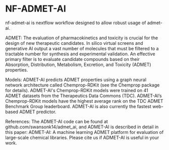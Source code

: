 # NF-ADMET-AI
nf-admet-ai is nextflow workflow designed to allow robust usage of admet-ai.

ADMET: The evaluation of pharmacokinetics and toxicity is crucial for the design of new therapeutic candidates. In silico virtual screens and generative AI output a vast number of molecules that must be filtered to a tractable number for synthesis and experimental validation. An effective primary filter is to evaluate candidate compounds based on their Absorption, Distribution, Metabolism, Excretion, and Toxicity (ADMET) properties.

Models: ADMET-AI predicts ADMET properties using a graph neural network architecture called Chemprop-RDKit (see the Chemprop package for details). ADMET-AI's Chemprop-RDKit models were trained on 41 ADMET datasets from the Therapeutics Data Commons (TDC). ADMET-AI’s Chemprop-RDKit models have the highest average rank on the TDC ADMET Benchmark Group leaderboard. ADMET-AI is also currently the fastest web-based ADMET predictor.

References: The ADMET-AI code can be found at github.com/swansonk14/admet_ai, and ADMET-AI is described in detail in this paper: ADMET-AI: A machine learning ADMET platform for evaluation of large-scale chemical libraries. Please cite us if ADMET-AI is useful in your work.
